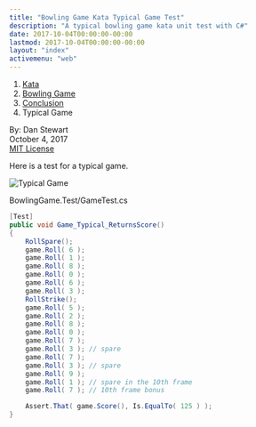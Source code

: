 ```yaml
---
title: "Bowling Game Kata Typical Game Test"
description: "A typical bowling game kata unit test with C#"
date: 2017-10-04T00:00:00-00:00
lastmod: 2017-10-04T00:00:00-00:00
layout: "index"
activemenu: "web"
---
```


<nav aria-label="breadcrumb">
  <ol class="breadcrumb">
    <li class="breadcrumb-item"><a href="/post/kata">Kata</a></li>
    <li class="breadcrumb-item"><a href="/post/bowlinggame">Bowling Game</a></li>
    <li class="breadcrumb-item"><a href="/post/bowlinggame-conclusion">Conclusion</a></li>
    <li class="breadcrumb-item">Typical Game</li>
  </ol>
</nav>

By: Dan Stewart\
October 4, 2017\
[MIT License](https://mit-license.org)

Here is a test for a typical game.

![Typical Game](/images/kata/bowlinggame/typical.gif)

BowlingGame.Test/GameTest.cs

```csharp
[Test]
public void Game_Typical_ReturnsScore()
{
    RollSpare();
    game.Roll( 6 );
    game.Roll( 1 );
    game.Roll( 8 );
    game.Roll( 0 );
    game.Roll( 6 );
    game.Roll( 3 );
    RollStrike();
    game.Roll( 5 );
    game.Roll( 2 );
    game.Roll( 8 );
    game.Roll( 0 );
    game.Roll( 7 );
    game.Roll( 3 ); // spare
    game.Roll( 7 );
    game.Roll( 3 ); // spare
    game.Roll( 9 );
    game.Roll( 1 ); // spare in the 10th frame
    game.Roll( 7 ); // 10th frame bonus

    Assert.That( game.Score(), Is.EqualTo( 125 ) );
}
```